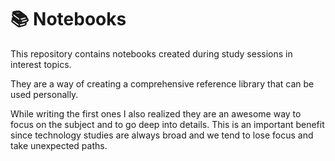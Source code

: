# :books: Notebooks

This repository contains notebooks created during study sessions in interest topics. 

They are a way of creating a comprehensive reference library that can be used personally. 

While writing the first ones I also realized they are an awesome way to focus on the subject and to go deep into details. This is an important benefit since technology studies are always broad and we tend to lose focus and take unexpected paths. 
